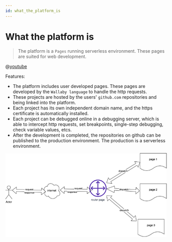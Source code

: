 ```yaml
---
id: what_the_platform_is
---
```

# What the platform is
> The platform is a `Pages` running serverless environment. These pages are suited for web development.

@[youtube](https://www.youtube.com/watch?v=lKNB3ZeTYiI)

Features:
- The platform includes user developed pages. These pages are developed by the `Wallaby language` to handle the http requests.
- These projects are hosted by the users' `github.com` repositories and being linked into the platform.
- Each project has its own independent domain name, and the https certificate is automatically installed. 
- Each project can be debugged online in a debugging server, which is able to intercept http requests, set breakpoints, single-step debugging, check variable values, etcs.
- After the development is completed, the repositories on github can be published to the production environment. The production is a serverless environment.


![platform structure](/public/images/wby_platform.png)
